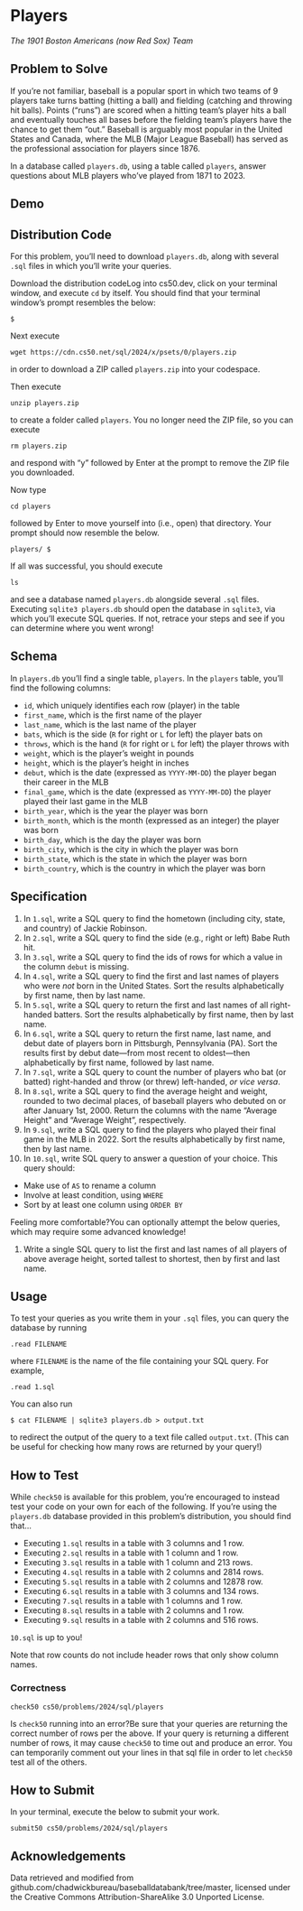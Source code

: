 Players
=======

_The 1901 Boston Americans (now Red Sox) Team_

Problem to Solve
----------------

If you’re not familiar, baseball is a popular sport in which two teams of 9 players take turns batting (hitting a ball) and fielding (catching and throwing hit balls). Points (“runs”) are scored when a hitting team’s player hits a ball and eventually touches all bases before the fielding team’s players have the chance to get them “out.” Baseball is arguably most popular in the United States and Canada, where the MLB (Major League Baseball) has served as the professional association for players since 1876.

In a database called `players.db`, using a table called `players`, answer questions about MLB players who’ve played from 1871 to 2023.

Demo
----

Distribution Code
-----------------

For this problem, you’ll need to download `players.db`, along with several `.sql` files in which you’ll write your queries.

Download the distribution codeLog into cs50.dev, click on your terminal window, and execute `cd` by itself. You should find that your terminal window’s prompt resembles the below:

```
$
```

Next execute

```
wget https://cdn.cs50.net/sql/2024/x/psets/0/players.zip
```

in order to download a ZIP called `players.zip` into your codespace.

Then execute

```
unzip players.zip
```

to create a folder called `players`. You no longer need the ZIP file, so you can execute

```
rm players.zip
```

and respond with “y” followed by Enter at the prompt to remove the ZIP file you downloaded.

Now type

```
cd players
```

followed by Enter to move yourself into (i.e., open) that directory. Your prompt should now resemble the below.

```
players/ $
```

If all was successful, you should execute

```
ls
```

and see a database named `players.db` alongside several `.sql` files. Executing `sqlite3 players.db` should open the database in `sqlite3`, via which you’ll execute SQL queries. If not, retrace your steps and see if you can determine where you went wrong!

Schema
------

In `players.db` you’ll find a single table, `players`. In the `players` table, you’ll find the following columns:

*   `id`, which uniquely identifies each row (player) in the table
*   `first_name`, which is the first name of the player
*   `last_name`, which is the last name of the player
*   `bats`, which is the side (`R` for right or `L` for left) the player bats on
*   `throws`, which is the hand (`R` for right or `L` for left) the player throws with
*   `weight`, which is the player’s weight in pounds
*   `height`, which is the player’s height in inches
*   `debut`, which is the date (expressed as `YYYY-MM-DD`) the player began their career in the MLB
*   `final_game`, which is the date (expressed as `YYYY-MM-DD`) the player played their last game in the MLB
*   `birth_year`, which is the year the player was born
*   `birth_month`, which is the month (expressed as an integer) the player was born
*   `birth_day`, which is the day the player was born
*   `birth_city`, which is the city in which the player was born
*   `birth_state`, which is the state in which the player was born
*   `birth_country`, which is the country in which the player was born

Specification
-------------

1.  In `1.sql`, write a SQL query to find the hometown (including city, state, and country) of Jackie Robinson.
2.  In `2.sql`, write a SQL query to find the side (e.g., right or left) Babe Ruth hit.
3.  In `3.sql`, write a SQL query to find the ids of rows for which a value in the column `debut` is missing.
4.  In `4.sql`, write a SQL query to find the first and last names of players who were _not_ born in the United States. Sort the results alphabetically by first name, then by last name.
5.  In `5.sql`, write a SQL query to return the first and last names of all right-handed batters. Sort the results alphabetically by first name, then by last name.
6.  In `6.sql`, write a SQL query to return the first name, last name, and debut date of players born in Pittsburgh, Pennsylvania (PA). Sort the results first by debut date—from most recent to oldest—then alphabetically by first name, followed by last name.
7.  In `7.sql`, write a SQL query to count the number of players who bat (or batted) right-handed and throw (or threw) left-handed, _or vice versa_.
8.  In `8.sql`, write a SQL query to find the average height and weight, rounded to two decimal places, of baseball players who debuted on or after January 1st, 2000. Return the columns with the name “Average Height” and “Average Weight”, respectively.
9.  In `9.sql`, write a SQL query to find the players who played their final game in the MLB in 2022. Sort the results alphabetically by first name, then by last name.
10.  In `10.sql`, write SQL query to answer a question of your choice. This query should:
*   Make use of `AS` to rename a column
*   Involve at least condition, using `WHERE`
*   Sort by at least one column using `ORDER BY`

Feeling more comfortable?You can optionally attempt the below queries, which may require some advanced knowledge!

1.  Write a single SQL query to list the first and last names of all players of above average height, sorted tallest to shortest, then by first and last name.

Usage
-----

To test your queries as you write them in your `.sql` files, you can query the database by running

```
.read FILENAME
```

where `FILENAME` is the name of the file containing your SQL query. For example,

```
.read 1.sql
```

You can also run

```
$ cat FILENAME | sqlite3 players.db > output.txt
```

to redirect the output of the query to a text file called `output.txt`. (This can be useful for checking how many rows are returned by your query!)

How to Test
-----------

While `check50` is available for this problem, you’re encouraged to instead test your code on your own for each of the following. If you’re using the `players.db` database provided in this problem’s distribution, you should find that…

*   Executing `1.sql` results in a table with 3 columns and 1 row.
*   Executing `2.sql` results in a table with 1 column and 1 row.
*   Executing `3.sql` results in a table with 1 column and 213 rows.
*   Executing `4.sql` results in a table with 2 columns and 2814 rows.
*   Executing `5.sql` results in a table with 2 columns and 12878 row.
*   Executing `6.sql` results in a table with 3 columns and 134 rows.
*   Executing `7.sql` results in a table with 1 columns and 1 row.
*   Executing `8.sql` results in a table with 2 columns and 1 row.
*   Executing `9.sql` results in a table with 2 columns and 516 rows.

`10.sql` is up to you!

Note that row counts do not include header rows that only show column names.

### Correctness

```
check50 cs50/problems/2024/sql/players
```

Is `check50` running into an error?Be sure that your queries are returning the correct number of rows per the above. If your query is returning a different number of rows, it may cause `check50` to time out and produce an error. You can temporarily comment out your lines in that sql file in order to let `check50` test all of the others.

How to Submit
-------------

In your terminal, execute the below to submit your work.

```
submit50 cs50/problems/2024/sql/players
```

Acknowledgements
----------------

Data retrieved and modified from github.com/chadwickbureau/baseballdatabank/tree/master, licensed under the Creative Commons Attribution-ShareAlike 3.0 Unported License.

